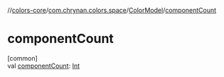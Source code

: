 //[colors-core](../../../index.md)/[com.chrynan.colors.space](../index.md)/[ColorModel](index.md)/[componentCount](component-count.md)

# componentCount

[common]\
val [componentCount](component-count.md): [Int](https://kotlinlang.org/api/latest/jvm/stdlib/kotlin/-int/index.html)
